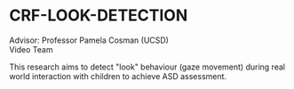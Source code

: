 # CRF-LOOK-DETECTION
Advisor: Professor Pamela Cosman (UCSD)  
Video Team  
  
This research aims to detect "look" behaviour (gaze movement) during real world interaction with children to achieve ASD assessment.
